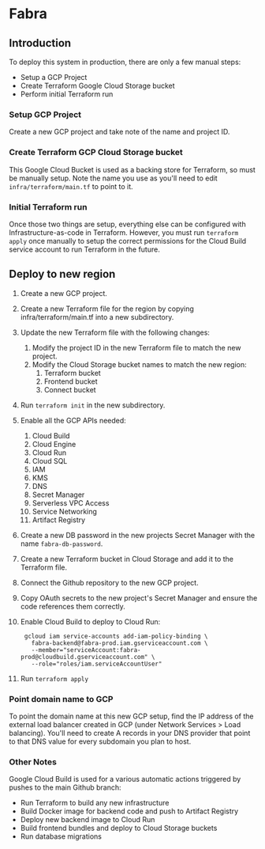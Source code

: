 # Fabra

## Introduction

To deploy this system in production, there are only a few manual steps:
- Setup a GCP Project
- Create Terraform Google Cloud Storage bucket
- Perform initial Terraform run

### Setup GCP Project
Create a new GCP project and take note of the name and project ID.

### Create Terraform GCP Cloud Storage bucket
This Google Cloud Bucket is used as a backing store for Terraform, so must be manually setup. Note the name you use
as you'll need to edit `infra/terraform/main.tf` to point to it.

### Initial Terraform run
Once those two things are setup, everything else can be configured with Infrastructure-as-code in Terraform. However,
you must run `terraform apply` once manually to setup the correct permissions for the Cloud Build service account to
run Terraform in the future.

## Deploy to new region
1. Create a new GCP project.
1. Create a new Terraform file for the region by copying infra/terraform/main.tf into a new subdirectory.
1. Update the new Terraform file with the following changes:
    1. Modify the project ID in the new Terraform file to match the new project.
    1. Modify the Cloud Storage bucket names to match the new region:
        1. Terraform bucket
        1. Frontend bucket
        1. Connect bucket
1. Run `terraform init` in the new subdirectory.
1. Enable all the GCP APIs needed:
    1. Cloud Build
    1. Cloud Engine
    1. Cloud Run
    1. Cloud SQL
    1. IAM
    1. KMS
    1. DNS
    1. Secret Manager
    1. Serverless VPC Access
    1. Service Networking
    1. Artifact Registry
1. Create a new DB password in the new projects Secret Manager with the name `fabra-db-password`.
1. Create a new Terraform bucket in Cloud Storage and add it to the Terraform file.
1. Connect the Github repository to the new GCP project.
1. Copy OAuth secrets to the new project's Secret Manager and ensure the code references them correctly.
1. Enable Cloud Build to deploy to Cloud Run:

        gcloud iam service-accounts add-iam-policy-binding \
          fabra-backend@fabra-prod.iam.gserviceaccount.com \
          --member="serviceAccount:fabra-prod@cloudbuild.gserviceaccount.com" \
          --role="roles/iam.serviceAccountUser"
1. Run `terraform apply`

### Point domain name to GCP
To point the domain name at this new GCP setup, find the IP address of the external load balancer created in GCP
(under Network Services > Load balancing). You'll need to create A records in your DNS provider that point to that
DNS value for every subdomain you plan to host.

### Other Notes
Google Cloud Build is used for a various automatic actions triggered by pushes to the main Github branch:
- Run Terraform to build any new infrastructure
- Build Docker image for backend code and push to Artifact Registry
- Deploy new backend image to Cloud Run
- Build frontend bundles and deploy to Cloud Storage buckets
- Run database migrations
